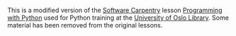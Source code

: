 This is a modified version of the [Software
Carpentry](https://software-carpentry.org/) lesson [Programming
with Python](
http://swcarpentry.github.io/python-novice-inflammation/) used
for Python training at the [University of Oslo
Library](https://www.ub.uio.no/english/).
Some material has been removed from the original lessons.
